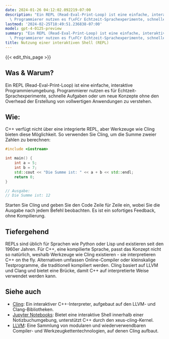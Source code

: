 ```yaml
---
date: 2024-01-26 04:12:02.092219-07:00
description: "Ein REPL (Read-Eval-Print-Loop) ist eine einfache, interaktive Programmierumgebung.\
  \ Programmierer nutzen es f\xFCr Echtzeit-Sprachexperimente, schnelle\u2026"
lastmod: '2024-02-25T18:49:51.236838-07:00'
model: gpt-4-0125-preview
summary: "Ein REPL (Read-Eval-Print-Loop) ist eine einfache, interaktive Programmierumgebung.\
  \ Programmierer nutzen es f\xFCr Echtzeit-Sprachexperimente, schnelle\u2026"
title: Nutzung einer interaktiven Shell (REPL)
---
```


{{< edit_this_page >}}

## Was & Warum?
Ein REPL (Read-Eval-Print-Loop) ist eine einfache, interaktive Programmierumgebung. Programmierer nutzen es für Echtzeit-Sprachexperimente, schnelle Aufgaben oder um neue Konzepte ohne den Overhead der Erstellung von vollwertigen Anwendungen zu verstehen.

## Wie:
C++ verfügt nicht über eine integrierte REPL, aber Werkzeuge wie Cling bieten diese Möglichkeit. So verwenden Sie Cling, um die Summe zweier Zahlen zu berechnen:

```C++
#include <iostream>

int main() {
    int a = 5;
    int b = 7;
    std::cout << "Die Summe ist: " << a + b << std::endl;
    return 0;
}

// Ausgabe:
// Die Summe ist: 12
```

Starten Sie Cling und geben Sie den Code Zeile für Zeile ein, wobei Sie die Ausgabe nach jedem Befehl beobachten. Es ist ein sofortiges Feedback, ohne Kompilierung.

## Tiefergehend
REPLs sind üblich für Sprachen wie Python oder Lisp und existieren seit den 1960er Jahren. Für C++, eine kompilierte Sprache, passt das Konzept nicht so natürlich, weshalb Werkzeuge wie Cling existieren - sie interpretieren C++ on the fly. Alternativen umfassen Online-Compiler oder kleinskalige Testprogramme, die traditionell kompiliert werden. Cling basiert auf LLVM und Clang und bietet eine Brücke, damit C++ auf interpretierte Weise verwendet werden kann.

## Siehe auch
- [Cling](https://root.cern/cling/): Ein interaktiver C++-Interpreter, aufgebaut auf den LLVM- und Clang-Bibliotheken.
- [Jupyter Notebooks](https://jupyter.org/): Bietet eine interaktive Shell innerhalb einer Notizbuchumgebung, unterstützt C++ durch den xeus-cling-Kernel.
- [LLVM](https://llvm.org/): Eine Sammlung von modularen und wiederverwendbaren Compiler- und Werkzeugkettentechnologien, auf denen Cling aufbaut.
